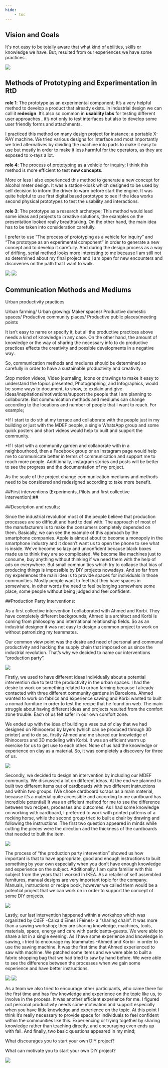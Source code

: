 ```yaml
---
hide:
    - toc
---
```

## **Vision and Goals**

It's not easy to be totally aware that what kind of abilities, skills or knowledge we have. But, resulted from our experiences we have some practices.

![](../images/vision_goals.jpg)

## **Methods of Prototyping and Experimentation in RtD**

**role 1**: The prototype as an experimental component;                                        It’s a very helpful method to develop a product that already exists. In industrial design we can call it **redesign**. It’s also so common in **usability labs** for testing different user approaches , it’s not only to test interfaces but also to develop some user friendly forms and attachments.

I practiced this method on many design project for instance;  a portable X-RAY machine. We tried various designs for interface and most importantly we tried alternatives by dividing the machine into parts to make it easy to use but mostly in order to make it less harmful for the operators, as they are exposed to x-rays a lot.

**role 4**: The process of prototyping as a vehicle for inquiry;
I think this method is more efficient to test **new concepts**.

More or less I also experienced this method to generate a new concept for alcohol meter design. It was a station-kiosk which designed to be used by self decision to inform the driver to warn before start the engine. It was quite helpful to use first digital based prototype to see if the idea works second physical prototypes to test the usability and interactions.

**role 3**: The prototype as a research archetype;
This method would lead some ideas and projects to creative solutions, the examples on the presentation looked really breathtaking. On the other hand, the main idea has to be taken into consideration carefully.

I prefer to use “The process of prototyping as a vehicle for inquiry” and “The prototype as an experimental component” in order to generate a new concept and to develop it carefully. And during the design process as a way of drifting, serial method looks more interesting to me because I am still not so determined about my final project and I am open for new encounters and discoveries on the path that I want to walk.

![](../images/myworkspace.jpg)
![](../images/driftingmethod.jpg)

## **Communication Methods and Mediums**

Urban productivity practices

Urban farming/ Urban growing/ Maker spaces/ Productive domestic spaces/ Productive community places/ Productive public places(meeting points

It isn’t easy to name or specify it, but all the productive practices above needs a kind of knowledge in any case. On the other hand, the amount of knowledge or the way of sharing the necessary info to do productive practices effects the creativity and possible developments in a negative way.

So, communication methods and mediums should be determined so carefully in order to have a sustainable productivity and creativity.

Stop motion videos,
Video journaling,
Icons or drawings to make it easy to understand the topics presented,
Photographing,
and Infographics, would be some ways to document, to show, to explain and give ideas/inspirations/motivations/support the people that I am planning to collaborate. But communication methods and mediums can change according to the locations and number of people that I want to reach. For example;

*If I start to do sth at my terrace and collaborate with the people just in my building or just with the MDEF people, a single WhatsApp group and some quick posters and short videos would help to built and support the community.

*If I start with a community garden and collaborate with in a neighbourhood, then a Facebook group or an Instagram page would help me to communicate better in terms of communication and support me to reach more people. Additionally, instagram stories and posts will be better to see the progress and the documentation of my project.

As the scale of the project change communication mediums and methods need to be considered and redesigned according to take more benefit.

##First interventions (Experiments, Pilots and first collective intervention):##

##Description and results;

Since the industrial revolution most of the people believe that production processes are so difficult and hard to deal with. The approach of most of the manufacturers is to make the consumers completely depended on them. Basically, we can see the example of this approach by the smartphone companies. Apple is almost about to become a monopoly in the smartphone industry and it doesn’t want us to open the phone to see what is inside. We’ve become so lazy and unconfident because black boxes made us to think they are so complicated. We become like machines just to consume, buy anything without thinking if we need them with the help of ads on everywhere. But small communities which try to collapse that bias of producing things is impossible by DIY projects nowadays. And so far from my experiences the main idea is to provide spaces for individuals in those communities. Mostly people want to feel that they have spaces in somewhere, in other words the need to feel belonging somewhere some place, some people without being judged and feel confident.

##Production Party Interventions:

As a first collective intervention I collaborated with Ahmed and Korbi. They have completely different backgrounds; Ahmed is a architect and Korbi is coming from philosophy and international relationship fields. So as an industrial designer it was not easy to design a common project to work on without patronizing my teammates.

Our common view point was the desire and need of personal and communal productivity and hacking the supply chain that imposed on us since the industrial revolution.  That’s why we decided to name our interventions “production party”.

![](../images/collectivedesignspace.jpg)

Firstly, we used to have different ideas individually about a potential intervention due to test the productivity in the urban spaces. I had the desire to work on something related to urban farming because I already contacted with three different community gardens in Barcelona. Ahmed wanted to work on fabrics and experience sawing and Korbi wanted to built a nomad furniture in order to test the recipe that he found on web. The main struggle about having different ideas and projects resulted from the comfort zone trouble. Each of us felt safer in our own comfort zone.

We ended up with the idea of building a vase out of clay that we had designed on Rhinoceros by layers (which can be produced through 3D printer) and to do so, firstly Ahmed and me shared our knowledge of Rhinoceros and 3D modeling with Korbi. It was an efficient warm up exercise for us to get use to each other. None of us had the knowledge or experience on clay as a material. So, it was completely a discovery for three of us.

![](../images/intervention1.jpg)

Secondly, we decided to design an intervention by including our MDEF community. We discussed a lot on different ideas. At the end we planned to built two different items out of cardboards with two different instructions and within two groups. (We chose cardboard scraps as a main material, because it’s a material quite accessible and according to me cardboard has incredible potential) It was an efficient method for me to see the difference between two recipes, processes and outcomes. As I had some knowledge on working with cardboard, I preferred to work with printed patterns of a rocking horse, while the second group tried to built a chair by drawing and following the instructions. The first two question appeared in minds while cutting the pieces were the direction and the thickness of the cardboards that needed to built the item.

![](../images/making_cardboard_sth.jpg)

The process of “the production party intervention” showed us how important is that to have appropriate, good and enough instructions to built something by your own especially when you don’t have enough knowledge and experience on the subject. Additionally, I am quite familiar with this subject from the years that I worked in IKEA. As a retailer of self assembled furnitures, manual designs are very important topic for the company. Manuals, instructions or recipe book, however we called them would be a potential project that we can work on in order to support the concept of some DIY projects.

![](../images/IMG_1467.jpg)

Lastly, our last intervention happened within a workshop which was organized by CdEF -Caixa d’Eines i Feines- a “sharing chain”. It was more than a sawing workshop; they are sharing knowledge, machines, tools, materials, space, energy and care with participants-guests. We were able to share a lot in a single evening. As  I have some experience and knowledge in sawing, ı tried to encourage my teammates -Ahmed and Korbi- in order to use the sawing machine. It was the first time that Ahmed experienced to saw with machine. We patched some items and we were able to built a fabric shopping bag that we had tried to saw by hand before. We were able to see the difference between the processes when we gain some experience and have better instructions.

![](../images/sawing_workshop.jpg)
![](../images/stamping_thefabricbag.jpg)

As a team we also tried to encourage other participants, who came there for the first time and has few knowledge and experience on the topic like us, to involve in the process. It was another efficient experience for me. I figured out personal productivity needs some motivation and support especially when you have little knowledge and experience on the topic. At this point I think it’s really necessary to provide space for individuals to feel confident within the communities like this. Experiencing or trying together by sharing knowledge rather than teaching directly, and encouraging even ends up with fail. And finally, two basic questions appeared in my mind;

What discourages you to start your own DIY project?

What can motivate you to start your own DIY project?

![](../images/designdialogues.jpg)

